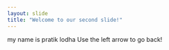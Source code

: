 ```yaml
---
layout: slide
title: "Welcome to our second slide!"
---
```

my name is pratik lodha
Use the left arrow to go back!

